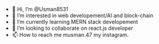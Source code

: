 - 👋 Hi, I’m @Usman8531
- 👀 I’m interested in web developement/AI and block-chain
- 🌱 I’m currently learning MERN stack developement
- 💞️ I’m looking to collaborate on react.js developer
- 📫 How to reach me musman.47 my instagram.

<!---
Usman8531/Usman8531 is a ✨ special ✨ repository because its `README.md` (this file) appears on your GitHub profile.
You can click the Preview link to take a look at your changes.
--->
